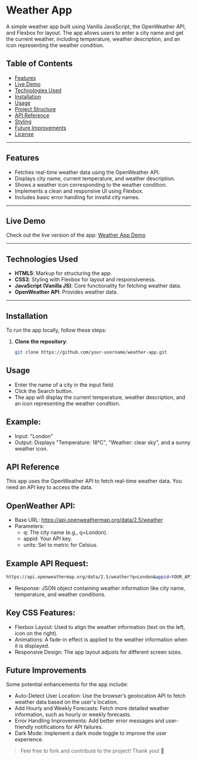 # Weather App

A simple weather app built using Vanilla JavaScript, the OpenWeather API, and Flexbox for layout. The app allows users to enter a city name and get the current weather, including temperature, weather description, and an icon representing the weather condition.

## Table of Contents

- [Features](#features)
- [Live Demo](#live-demo)
- [Technologies Used](#technologies-used)
- [Installation](#installation)
- [Usage](#usage)
- [Project Structure](#project-structure)
- [API Reference](#api-reference)
- [Styling](#styling)
- [Future Improvements](#future-improvements)
- [License](#license)

---

## Features

- Fetches real-time weather data using the OpenWeather API.
- Displays city name, current temperature, and weather description.
- Shows a weather icon corresponding to the weather condition.
- Implements a clean and responsive UI using Flexbox.
- Includes basic error handling for invalid city names.

---

## Live Demo

Check out the live version of the app: [Weather App Demo](#)

---

## Technologies Used

- **HTML5**: Markup for structuring the app.
- **CSS3**: Styling with Flexbox for layout and responsiveness.
- **JavaScript (Vanilla JS)**: Core functionality for fetching weather data.
- **OpenWeather API**: Provides weather data.

---

## Installation

To run the app locally, follow these steps:

1. **Clone the repository**:
   ```bash
   git clone https://github.com/your-username/weather-app.git
   ```

## Usage

- Enter the name of a city in the input field.
- Click the Search button.
- The app will display the current temperature, weather description, and an icon representing the weather condition.

## Example:

- Input: "London"
- Output: Displays "Temperature: 18°C", "Weather: clear sky", and a sunny weather icon.

## API Reference

This app uses the OpenWeather API to fetch real-time weather data. You need an API key to access the data.

## OpenWeather API:

- Base URL: https://api.openweathermap.org/data/2.5/weather
- Parameters:
  - q: The city name (e.g., q=London).
  - appid: Your API key.
  - units: Set to metric for Celsius.

## Example API Request:

```bash
https://api.openweathermap.org/data/2.5/weather?q=London&appid=YOUR_API_KEY&units=metric
```

- Response: JSON object containing weather information like city name, temperature, and weather conditions.

## Key CSS Features:

- Flexbox Layout: Used to align the weather information (text on the left, icon on the right).
- Animations: A fade-in effect is applied to the weather information when it is displayed.
- Responsive Design: The app layout adjusts for different screen sizes.

## Future Improvements

Some potential enhancements for the app include:

- Auto-Detect User Location: Use the browser’s geolocation API to fetch weather data based on the user's location.
- Add Hourly and Weekly Forecasts: Fetch more detailed weather information, such as hourly or weekly forecasts.
- Error Handling Improvements: Add better error messages and user-friendly notifications for API failures.
- Dark Mode: Implement a dark mode toggle to improve the user experience.

> Feel free to fork and contribute to the project! Thank you! 🙂
